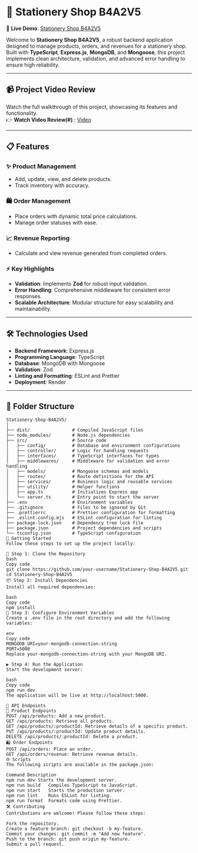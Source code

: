 # 🛒 Stationery Shop B4A2V5  

🚀 **Live Demo**: [Stationery Shop B4A2V5](https://stationery-shop-2.onrender.com/)  

Welcome to **Stationery Shop B4A2V5**, a robust backend application designed to manage products, orders, and revenues for a stationery shop. Built with **TypeScript**, **Express.js**, **MongoDB**, and **Mongoose**, this project implements clean architecture, validation, and advanced error handling to ensure high reliability.  

---

## 📹 **Project Video Review**  
Watch the full walkthrough of this project, showcasing its features and functionality.  
👉 **Watch Video Review(#)** : [Video](https://drive.google.com/file/d/1vvLbQ63-IzECNGUfULKIPy7uKXD6pvdw/view?usp=drive_link) 

---

## 📋 **Features**

### ✨ **Product Management**  
- Add, update, view, and delete products.  
- Track inventory with accuracy.  

### 🛍️ **Order Management**  
- Place orders with dynamic total price calculations.  
- Manage order statuses with ease.  

### 📈 **Revenue Reporting**  
- Calculate and view revenue generated from completed orders.  

### ⚡ **Key Highlights**  
- **Validation**: Implements **Zod** for robust input validation.  
- **Error Handling**: Comprehensive middleware for consistent error responses.  
- **Scalable Architecture**: Modular structure for easy scalability and maintainability.  

---

## 🛠️ **Technologies Used**

- **Backend Framework**: Express.js  
- **Programming Language**: TypeScript  
- **Database**: MongoDB with Mongoose  
- **Validation**: Zod  
- **Linting and Formatting**: ESLint and Prettier  
- **Deployment**: Render  

---

## 📂 **Folder Structure**

```plaintext
Stationery-Shop-B4A2V5/
│
├── dist/                # Compiled JavaScript files
├── node_modules/        # Node.js dependencies
├── src/                 # Source code
│   ├── config/          # Database and environment configurations
│   ├── controller/      # Logic for handling requests
│   ├── interfaces/      # TypeScript interfaces for types
│   ├── middlewares/     # Middleware for validation and error handling
│   ├── models/          # Mongoose schemas and models
│   ├── routes/          # Route definitions for the API
│   ├── services/        # Business logic and reusable services
│   ├── utility/         # Helper functions
│   ├── app.ts           # Initializes Express app
│   └── server.ts        # Entry point to start the server
├── .env                 # Environment variables
├── .gitignore           # Files to be ignored by Git
├── .prettierrc          # Prettier configuration for formatting
├── .eslint.config.mjs   # ESLint configuration for linting
├── package-lock.json    # Dependency tree lock file
├── package.json         # Project dependencies and scripts
└── tsconfig.json        # TypeScript configuration
🏁 Getting Started
Follow these steps to set up the project locally:

📂 Step 1: Clone the Repository
bash
Copy code
git clone https://github.com/your-username/Stationery-Shop-B4A2V5.git
cd Stationery-Shop-B4A2V5
📦 Step 2: Install Dependencies
Install all required dependencies:

bash
Copy code
npm install
🔧 Step 3: Configure Environment Variables
Create a .env file in the root directory and add the following variables:

env
Copy code
MONGODB_URI=your-mongodb-connection-string
PORT=5000
Replace your-mongodb-connection-string with your MongoDB URI.

▶️ Step 4: Run the Application
Start the development server:

bash
Copy code
npm run dev
The application will be live at http://localhost:5000.

📡 API Endpoints
📝 Product Endpoints
POST /api/products: Add a new product.
GET /api/products: Retrieve all products.
GET /api/products/:productId: Retrieve details of a specific product.
PUT /api/products/:productId: Update product details.
DELETE /api/products/:productId: Delete a product.
🛍️ Order Endpoints
POST /api/orders: Place an order.
GET /api/orders/revenue: Retrieve revenue details.
🌐 Scripts
The following scripts are available in the package.json:

Command	Description
npm run dev	Starts the development server.
npm run build	Compiles TypeScript to JavaScript.
npm run start	Starts the production server.
npm run lint	Runs ESLint for linting.
npm run format	Formats code using Prettier.
🛠️ Contributing
Contributions are welcome! Please follow these steps:

Fork the repository.
Create a feature branch: git checkout -b my-feature.
Commit your changes: git commit -m "Add new feature".
Push to the branch: git push origin my-feature.
Submit a pull request.